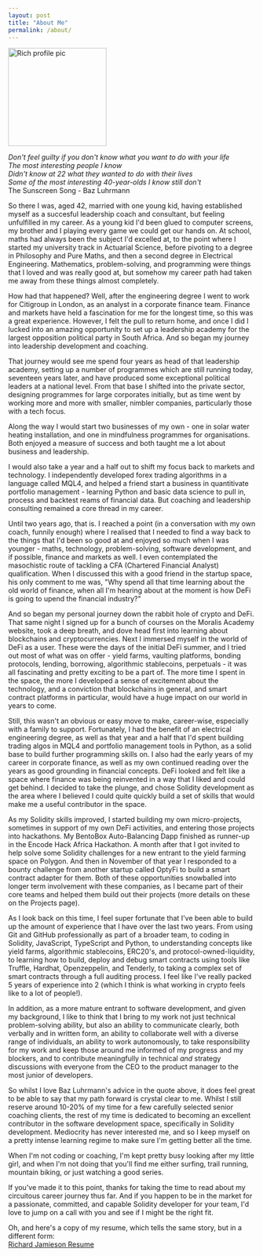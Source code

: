 ```yaml
---
layout: post
title: "About Me"
permalink: /about/
---
```

<img src="../images/rich_profile_pic.jpeg" alt="Rich profile pic" width="200"/>  

_Don't feel guilty if you don't know what you want to do with your life_  
_The most interesting people I know_  
_Didn't know at 22 what they wanted to do with their lives_  
_Some of the most interesting 40-year-olds I know still don't_  
        The Sunscreen Song - Baz Luhrmann
        
So there I was, aged 42, married with one young kid, having established myself as a succesful leadership coach and consultant, but feeling unfulfilled in my career. As a young kid I'd been glued to computer screens, my brother and I playing every game we could get our hands on. At school, maths had always been the subject I'd excelled at, to the point where I started my university track in Actuarial Science, before pivoting to a degree in Philosophy and Pure Maths, and then a second degree in Electrical Engineering. Mathematics, problem-solving, and programming were things that I loved and was really good at, but somehow my career path had taken me away from these things almost completely.

How had that happened? Well, after the engineering degree I went to work for Citigroup in London, as an analyst in a corporate finance team. Finance and markets have held a fascination for me for the longest time, so this was a great experience. However, I felt the pull to return home, and once I did I lucked into an amazing opportunity to set up a leadership academy for the largest opposition political party in South Africa. And so began my journey into leadership development and coaching.

That journey would see me spend four years as head of that leadership academy, setting up a number of programmes which are still running today, seventeen years later, and have produced some exceptional political leaders at a national level. From that base I shifted into the private sector, designing programmes for large corporates initially, but as time went by working more and more with smaller, nimbler companies, particularly those with a tech focus. 

Along the way I would start two businesses of my own - one in solar water heating installation, and one in mindfulness programmes for organisations. Both enjoyed a measure of success and both taught me a lot about business and leadership. 

I would also take a year and a half out to shift my focus back to markets and technology. I independently developed forex trading algorithms in a language called MQL4, and helped a friend start a business in quantitivate portfolio management - learning Python and basic data science to pull in, process and backtest reams of financial data. But coaching and leadership consulting remained a core thread in my career.

Until two years ago, that is. I reached a point (in a conversation with my own coach, funnily enough) where I realised that I needed to find a way back to the things that I'd been so good at and enjoyed so much when I was younger - maths, technology, problem-solving, software development, and if possible, finance and markets as well. I even contemplated the masochistic route of tackling a CFA (Chartered Financial Analyst) qualification. When I discussed this with a good friend in the startup space, his only comment to me was, "Why spend all that time learning about the old world of finance, when all I'm hearing about at the moment is how DeFi is going to upend the financial industry?"

And so began my personal journey down the rabbit hole of crypto and DeFi. That same night I signed up for a bunch of courses on the Moralis Academy website, took a deep breath, and dove head first into learning about blockchains and cryptocurrencies. Next I immersed myself in the world of DeFi as a  user. These were the days of the initial DeFi summer, and I tried out most of what was on offer - yield farms, vaulting platforms, bonding protocols, lending, borrowing, algorithmic stablecoins, perpetuals - it was all fascinating and pretty exciting to be a part of. The more time I spent in the space, the more I developed a sense of excitement about the technology, and a conviction that blockchains in general, and smart contract platforms in particular, would have a huge impact on our world in years to come.

Still, this wasn't an obvious or easy move to make, career-wise, especially with a family to support. Fortunately, I had the benefit of an electrical engineering degree, as well as that year and a half that I'd spent building trading algos in MQL4 and portfolio management tools in Python, as a solid base to build further programming skills on. I also had the early years of my career in corporate finance, as well as my own continued reading over the years as good grounding in financial concepts. DeFi looked and felt like a space where finance was being reinvented in a way that I liked and could get behind. I decided to take the plunge, and chose Solidity development as the area where I believed I could quite quickly build a set of skills that would make me a useful contributor in the space.

As my Solidity skills improved, I started building my own micro-projects, sometimes in support of my own DeFi activities, and entering those projects into hackathons. My BentoBox Auto-Balancing Dapp finished as runner-up in the Encode Hack Africa Hackathon. A month after that I got invited to help solve some Solidity challenges for a new entrant to the yield farming space on Polygon. And then in November of that year I responded to a bounty challenge from another startup called OptyFi to build a smart contract adapter for them. Both of these opportunities snowballed into longer term involvement with these companies, as I became part of their core teams and helped them build out their projects (more details on these on the Projects page).

As I look back on this time, I feel super fortunate that I've been able to build up the amount of experience that I have over the last two years. From using Git and GitHub professionally as part of a broader team, to coding in Solidity, JavaScript, TypeScript and Python, to understanding concepts like yield farms, algorithmic stablecoins, ERC20's, and protocol-owned-liquidity, to learning how to build, deploy and debug smart contracts using tools like Truffle, Hardhat, Openzeppelin, and Tenderly, to taking a complex set of smart contracts through a full auditing process. I feel like I've really packed 5 years of experience into 2 (which I think is what working in crypto feels like to a lot of people!).

In addition, as a more mature entrant to software development, and given my background, I like to think that I bring to my work not just technical problem-solving ability, but also an ability to communicate clearly, both verbally and in written form, an ability to collaborate well with a diverse range of individuals, an ability to work autonomously, to take responsibility for my work and keep those around me informed of my progress and my blockers, and to contribute meaningfully in technical _and_ strategy discussions with everyone from the CEO to the product manager to the most junior of developers.

So whilst I love Baz Luhrmann's advice in the quote above, it does feel great to be able to say that my path forward is crystal clear to me. Whilst I still reserve around 10-20% of my time for a few carefully selected senior coaching clients, the rest of my time is dedicated to becoming an excellent contributor in the software development space, specifically in Solidity development. Mediocrity has never interested me, and so I keep myself on a pretty intense learning regime to make sure I'm getting better all the time.

When I'm not coding or coaching, I'm kept pretty busy looking after my little girl, and when I'm not doing that you'll find me either surfing, trail running, mountain biking, or just watching a good series.

If you've made it to this point, thanks for taking the time to read about my circuitous career journey thus far. And if you happen to be in the market for a passionate, committed, and capable Solidity developer for your team, I'd love to jump on a call with you and see if I might be the right fit.

Oh, and here's a copy of my resume, which tells the same story, but in a different form:  
[Richard Jamieson Resume](./documents/Richard_Jamieson_Resume_long.pdf)
